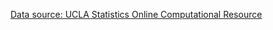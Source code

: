 [Data source: UCLA Statistics Online Computational Resource](http://wiki.stat.ucla.edu/socr/index.php/SOCR_Data_Dinov_020108_HeightsWeights
)
